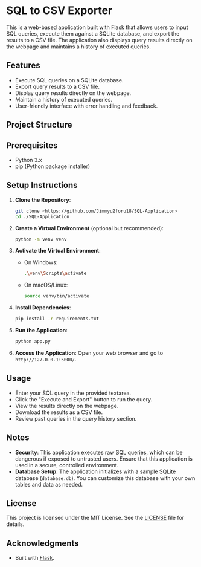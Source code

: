 # SQL to CSV Exporter

This is a web-based application built with Flask that allows users to input SQL queries, execute them against a SQLite database, and export the results to a CSV file. 
The application also displays query results directly on the webpage and maintains a history of executed queries.

## Features

- Execute SQL queries on a SQLite database.
- Export query results to a CSV file.
- Display query results directly on the webpage.
- Maintain a history of executed queries.
- User-friendly interface with error handling and feedback.

## Project Structure


## Prerequisites

- Python 3.x
- pip (Python package installer)

## Setup Instructions

1. **Clone the Repository**:
   ```bash
   git clone <https://github.com/Jimmyu2foru18/SQL-Application>
   cd ./SQL-Application
   ```

2. **Create a Virtual Environment** (optional but recommended):
   ```bash
   python -m venv venv
   ```

3. **Activate the Virtual Environment**:
   - On Windows:
     ```bash
     .\venv\Scripts\activate
     ```
   - On macOS/Linux:
     ```bash
     source venv/bin/activate
     ```

4. **Install Dependencies**:
   ```bash
   pip install -r requirements.txt
   ```

5. **Run the Application**:
   ```bash
   python app.py
   ```

6. **Access the Application**:
   Open your web browser and go to `http://127.0.0.1:5000/`.

## Usage

- Enter your SQL query in the provided textarea.
- Click the "Execute and Export" button to run the query.
- View the results directly on the webpage.
- Download the results as a CSV file.
- Review past queries in the query history section.

## Notes

- **Security**: This application executes raw SQL queries, which can be dangerous if exposed to untrusted users. Ensure that this application is used in a secure, controlled environment.
- **Database Setup**: The application initializes with a sample SQLite database (`database.db`). You can customize this database with your own tables and data as needed.

## License

This project is licensed under the MIT License. See the [LICENSE](LICENSE) file for details.

## Acknowledgments

- Built with [Flask](https://flask.palletsprojects.com/).
